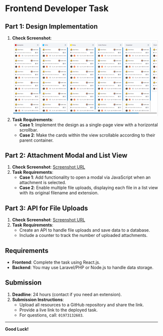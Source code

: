 # Frontend Developer Task

## Part 1: Design Implementation
1. **Check Screenshot**: ![Local Screenshot](./Task%20Notes/Taks%201.webp)
2. **Task Requirements**:
   - **Case 1**: Implement the design as a single-page view with a horizontal scrollbar.
   - **Case 2**: Make the cards within the view scrollable according to their parent container.

## Part 2: Attachment Modal and List View
1. **Check Screenshot**: [Screenshot URL](./Task%20Notes/Taks%202.webp)
2. **Task Requirements**:
   - **Case 1**: Add functionality to open a modal via JavaScript when an attachment is selected.
   - **Case 2**: Enable multiple file uploads, displaying each file in a list view with its original filename and extension.

## Part 3: API for File Uploads
1. **Check Screenshot**: [Screenshot URL](./Task%20Notes/Taks%203.webp)
2. **Task Requirements**:
   - Create an API to handle file uploads and save data to a database.
   - Include a counter to track the number of uploaded attachments.

## Requirements
- **Frontend**: Complete the task using React.js.
- **Backend**: You may use Laravel/PHP or Node.js to handle data storage.

## Submission
1. **Deadline**: 24 hours (contact if you need an extension).
2. **Submission Instructions**:
   - Upload all resources to a GitHub repository and share the link.
   - Provide a live link to the deployed task.
   - For questions, call: `01973132603`.

---

**Good Luck!**
